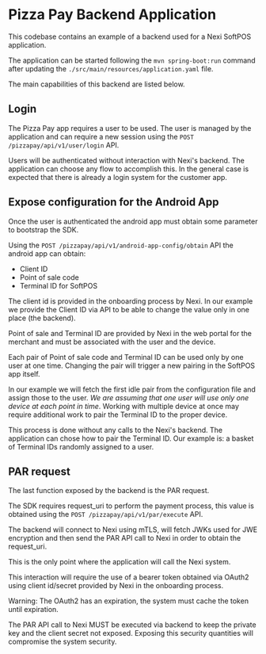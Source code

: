 # Pizza Pay Backend Application

This codebase contains an example of a backend used for a Nexi SoftPOS application.

The application can be started following the `mvn spring-boot:run` command after updating the `./src/main/resources/application.yaml` file.

The main capabilities of this backend are listed below.

## Login

The Pizza Pay app requires a user to be used.
The user is managed by the application and can require a new session using the `POST /pizzapay/api/v1/user/login` API.

Users will be authenticated without interaction with Nexi's backend. The application can choose any flow to accomplish this. In the general case is expected that there is already a login system for the customer app.

## Expose configuration for the Android App

Once the user is authenticated the android app must obtain some parameter to bootstrap the SDK.

Using the `POST /pizzapay/api/v1/android-app-config/obtain` API the android app can obtain:

- Client ID
- Point of sale code
- Terminal ID for SoftPOS

The client id is provided in the onboarding process by Nexi. In our example we provide the Client ID via API to be able to change the value only in one place (the backend).

Point of sale and Terminal ID are provided by Nexi in the web portal for the merchant and must be associated with the user and the device.

Each pair of Point of sale code and Terminal ID can be used only by one user at one time. Changing the pair will trigger a new pairing in the SoftPOS app itself.

In our example we will fetch the first idle pair from the configuration file and assign those to the user. _We are assuming that one user will use only one device at each point in time_. Working with multiple device at once may require additional work to pair the Terminal ID to the proper device.

This process is done without any calls to the Nexi's backend.
The application can chose how to pair the Terminal ID.
Our example is: a basket of Terminal IDs randomly assigned to a user.

## PAR request

The last function exposed by the backend is the PAR request.

The SDK requires request_uri to perform the payment process, this value is obtained using the `POST /pizzapay/api/v1/par/execute` API.

The backend will connect to Nexi using mTLS, will fetch JWKs used for JWE encryption and then send the PAR API call to Nexi in order to obtain the request_uri.

This is the only point where the application will call the Nexi system.

This interaction will require the use of a bearer token obtained via OAuth2 using client id/secret provided by Nexi in the onboarding process.

Warning: The OAuth2 has an expiration, the system must cache the token until expiration.

The PAR API call to Nexi MUST be executed via backend to keep the private key and the client secret not exposed. Exposing this security quantities will compromise the system security.

